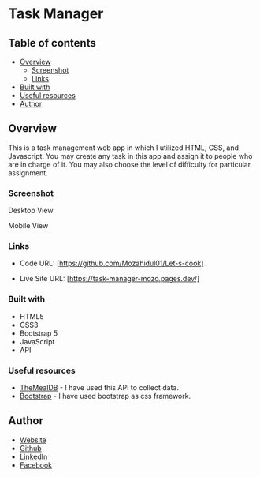 # Task Manager

## Table of contents

- [Overview](#overview)
  - [Screenshot](#screenshot)
  - [Links](#links)
- [Built with](#built-with)
- [Useful resources](#useful-resources)
- [Author](#author)

## Overview

This is a task management web app in which I utilized HTML, CSS, and Javascript. You may create any task in this app and assign it to people who are in charge of it. You may also choose the level of difficulty for particular assignment.

### Screenshot

Desktop View

Mobile View

### Links

- Code URL: [https://github.com/Mozahidul01/Let-s-cook]

- Live Site URL: [https://task-manager-mozo.pages.dev/]

### Built with

- HTML5
- CSS3
- Bootstrap 5
- JavaScript
- API

### Useful resources

- [TheMealDB](https://www.themealdb.com/api.php) - I have used this API to collect data.
- [Bootstrap](https://getbootstrap.com/docs/5.2/getting-started/introduction/) - I have used bootstrap as css framework.

## Author

- [Website](https://www.mozahidul.com)
- [Github](https://github.com/mozahidul01)
- [LinkedIn](https://www.linkedin.com/in/mozahidul01/)
- [Facebook](https://facebook.com/mozahidul01)

